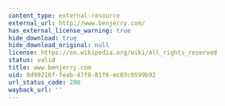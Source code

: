 ```yaml
---
content_type: external-resource
external_url: http://www.benjerry.com/
has_external_license_warning: true
hide_download: true
hide_download_original: null
license: https://en.wikipedia.org/wiki/All_rights_reserved
status: valid
title: www.benjerry.com
uid: 8d99216f-feab-47f8-81f6-ec03c0599b92
url_status_code: 200
wayback_url: ''
---
```

